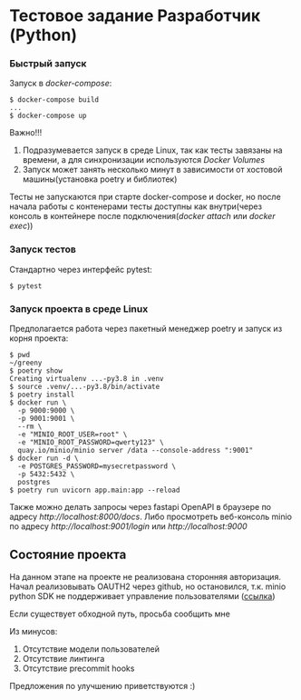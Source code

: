 # Тестовое задание Разработчик (Python)

### Быстрый запуск

Запуск в *docker-compose*:
```
$ docker-compose build
...
$ docker-compose up
```

Важно!!!
1)  Подразумевается запуск в среде Linux, так как тесты завязаны на времени, а для синхронизации используются *Docker Volumes*
2)  Запуск может занять несколько минут в зависимости от хостовой машины(установка poetry и библиотек) 

Тесты не запускаются при старте docker-compose и docker, но после начала работы с контенерами тесты доступны как внутри(через консоль в контейнере после подключения(*docker attach* или *docker exec*))

### Запуск тестов

Стандартно через интерфейс pytest:
```
$ pytest
```

### Запуск проекта в среде Linux
Предполагается работа через пакетный менеджер poetry и запуск из корня проекта:

```
$ pwd
~/greeny
$ poetry show
Creating virtualenv ...-py3.8 in .venv
$ source .venv/...-py3.8/bin/activate
$ poetry install
$ docker run \
  -p 9000:9000 \
  -p 9001:9001 \
  --rm \
  -e "MINIO_ROOT_USER=root" \
  -e "MINIO_ROOT_PASSWORD=qwerty123" \
  quay.io/minio/minio server /data --console-address ":9001"
$ docker run -d \
  -e POSTGRES_PASSWORD=mysecretpassword \
  -p 5432:5432 \
  postgres
$ poetry run uvicorn app.main:app --reload
```

Также можно делать запросы через fastapi OpenAPI в браузере по адресу *http://localhost:8000/docs*. Либо просмотреть веб-консоль minio по aдресу *http://localhost:9001/login* или *http://localhost:9000*

## Состояние проекта
На данном этапе на проекте не реализована сторонняя авторизация.
Начал реализовывать OAUTH2 через github, но остановился, т.к.
minio python SDK не поддерживает управление пользователями ([ссылка](https://github.com/minio/minio-js/issues/814#issuecomment-554975323))

Если существует обходной путь, просьба сообщить мне 

Из минусов:

1)  Отсутствие модели пользователей
2)  Отсутствие линтинга
3)  Отсутствие precommit hooks

Предложения по улучшению приветствуются :)
